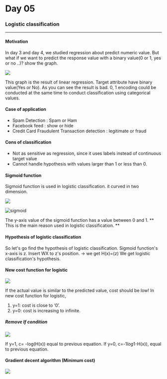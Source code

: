 # Day 05
### Logistic classification

----------

#### Motivation
In day 3 and day 4, we studied regression about predict numeric value. But what if we want to predict the response value with a binary value(0 or 1, yes or no ..)? show the graph.

![](https://paper-attachments.dropbox.com/s_1E08A6CC3FA9A77A760B58710BF71082557C2704B42AD00154B3AE74F8064317_1571305424283_1.png)


This graph is the result of linear regression. 
Target attribute have binary value(Yes or No). As you can see the result is bad.
0, 1 encoding could be conducted at the same time to conduct classification using categorical values.  
  

#### Case of application
- Spam Detection : Spam or Ham
- Facebook feed : show or hide
- Credit Card Fraudulent Transaction detection : legitimate or fraud

#### Cons of classification

- Not as sensitive as regression, since it uses labels instead of continuous target value
- Cannot handle hypothesis with values larger than 1 or less than 0.

#### Sigmoid function
Sigmoid function is used in logistic classification. it curved in two dimension.

![](https://paper-attachments.dropbox.com/s_1E08A6CC3FA9A77A760B58710BF71082557C2704B42AD00154B3AE74F8064317_1571305547264_2.png)

![sigmoid](https://paper-attachments.dropbox.com/s_7E65FAD9F079BD5BE143B324B94A80F212B2386BA05CFF3B9661484B89459E8B_1571305369035_image.png)


The y-axis value of the sigmoid function has a value between 0 and 1.
** This is the main reason used in logistic classification. **

#### Hypothesis of logistic classification
So let's go find the hypothesis of logistic classification.
Sigmoid function's x-axis is z.
Insert WX to z's position. -> we get H(x)=(z)
We get logistic classification's hypothesis.

#### New cost function for logistic

![](https://paper-attachments.dropbox.com/s_7E65FAD9F079BD5BE143B324B94A80F212B2386BA05CFF3B9661484B89459E8B_1571306169188_image.png)


If the actual value is similar to the predicted value, cost should be low!
In new cost function for logistic,

1. y=1: cost is close to ‘0’.
2. y=0: cost is increasing to infinite.

##### Remove If condition

![](https://paper-attachments.dropbox.com/s_7E65FAD9F079BD5BE143B324B94A80F212B2386BA05CFF3B9661484B89459E8B_1571305519130_image.png)


If y=1, c= -log(H(x)) equal to previous equation.
If y=0, c=-1*log*1-H(x)), equal to previous equation.


#### Gradient decent algorithm (Minimum cost)


![](https://paper-attachments.dropbox.com/s_7E65FAD9F079BD5BE143B324B94A80F212B2386BA05CFF3B9661484B89459E8B_1571305889445_image.png)

